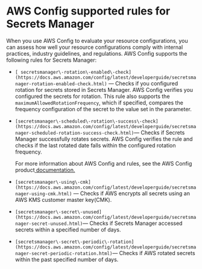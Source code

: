 # AWS Config supported rules for Secrets Manager<a name="aws-config-rules"></a>

When you use AWS Config to evaluate your resource configurations, you can assess how well your resource configurations comply with internal practices, industry guidelines, and regulations\. AWS Config supports the following rules for Secrets Manager:
+ `[ secretsmanager\-rotation\-enabled\-check](https://docs.aws.amazon.com/config/latest/developerguide/secretsmanager-rotation-enabled-check.html)` — Checks if you configured rotation for secrets stored in Secrets Manager\. AWS Config verifies you configured the secrets for rotation\. This rule also supports the `maximumAllowedRotationFrequency`, which if specified, compares the frequency configuration of the secret to the value set in the parameter\.
+ `[secretsmanager\-scheduled\-rotation\-success\-check](https://docs.aws.amazon.com/config/latest/developerguide/secretsmanager-scheduled-rotation-success-check.html)`— Checks if Secrets Manager successfully rotates secrets\. AWS Config verifies the rule and checks if the last rotated date falls within the configured rotation frequency\. 

  For more information about AWS Config and rules, see the AWS Config product[ documentation\.](https://docs.aws.amazon.com/config/latest/developerguide/WhatIsConfig.html)
+ `[secretsmanager\-using\-cmk](https://docs.aws.amazon.com/config/latest/developerguide/secretsmanager-using-cmk.html)` — Checks if AWS encrypts all secrets using an AWS KMS customer master key\(CMK\)\.
+ `[secretsmanager\-secret\-unused](https://docs.aws.amazon.com/config/latest/developerguide/secretsmanager-secret-unused.html)`— Checks if Secrets Manager accessed secrets within a specified number of days\.
+ `[secretsmanager\-secret\-periodic\-rotation](https://docs.aws.amazon.com/config/latest/developerguide/secretsmanager-secret-periodic-rotation.html)`— Checks if AWS rotated secrets within the past specified number of days\.